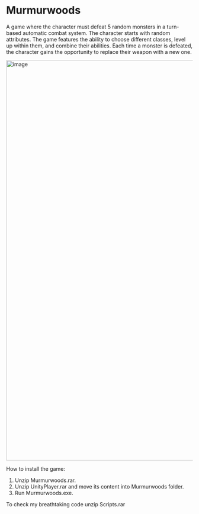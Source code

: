 # Murmurwoods

A game where the character must defeat 5 random monsters in a turn-based automatic combat system. The character starts with random attributes. The game features the ability to choose different classes, level up within them, and combine their abilities. Each time a monster is defeated, the character gains the opportunity to replace their weapon with a new one.

<img width="1920" height="1080" alt="image" src="https://github.com/user-attachments/assets/a62b9f67-50ef-43b8-9d51-47e89193f753" />

How to install the game:
1. Unzip Murmurwoods.rar.
2. Unzip UnityPlayer.rar and move its content into Murmurwoods folder.
3. Run Murmurwoods.exe.

To check my breathtaking code unzip Scripts.rar
